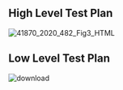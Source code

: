 ## High Level Test Plan
![41870_2020_482_Fig3_HTML](https://user-images.githubusercontent.com/101260690/168325287-10a7a147-9bed-4828-81ed-465a59474786.png)
## Low Level Test Plan
![download](https://user-images.githubusercontent.com/101260690/168325724-6e5a12e5-118a-4bd0-a91a-90198f056758.jpg)
